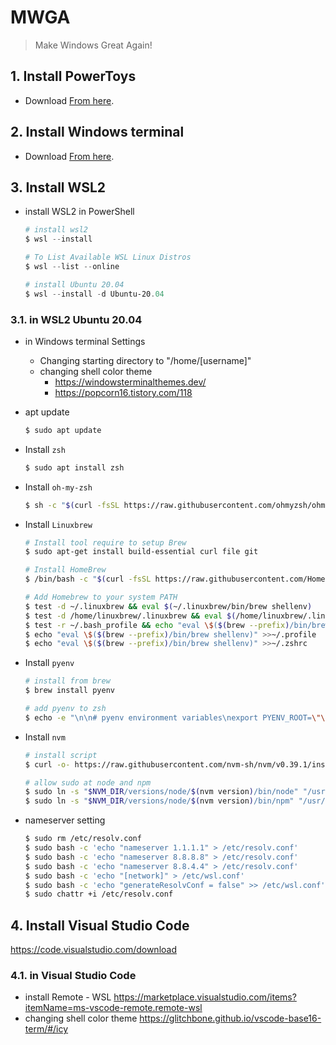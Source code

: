 # MWGA
> Make Windows Great Again!

## 1. Install PowerToys
- Download [From here](https://github.com/microsoft/PowerToys/releases).

## 2. Install Windows terminal
- Download [From here](https://www.microsoft.com/ko-kr/p/windows-terminal/9n0dx20hk701?rtc=1&activetab=pivot:overviewtab).

## 3. Install WSL2
- install WSL2 in PowerShell
  ```PowerShell
  # install wsl2
  $ wsl --install

  # To List Available WSL Linux Distros
  $ wsl --list --online

  # install Ubuntu 20.04
  $ wsl --install -d Ubuntu-20.04
  ```
### 3.1. in WSL2 Ubuntu 20.04
  - in Windows terminal Settings 
    - Changing starting directory to "/home/[username]" 
    - changing shell color theme
      - https://windowsterminalthemes.dev/
      - https://popcorn16.tistory.com/118


  - apt update
    ```bash
    $ sudo apt update
    ```
  - Install `zsh`
    ```zsh
    $ sudo apt install zsh
    ```
  - Install `oh-my-zsh`
    ```zsh
    $ sh -c "$(curl -fsSL https://raw.githubusercontent.com/ohmyzsh/ohmyzsh/master/tools/install.sh)"
    ```
  - Install `Linuxbrew`
    ```zsh    
    # Install tool require to setup Brew 
    $ sudo apt-get install build-essential curl file git
    
    # Install HomeBrew
    $ /bin/bash -c "$(curl -fsSL https://raw.githubusercontent.com/Homebrew/install/master/install.sh)"
    
    # Add Homebrew to your system PATH
    $ test -d ~/.linuxbrew && eval $(~/.linuxbrew/bin/brew shellenv)
    $ test -d /home/linuxbrew/.linuxbrew && eval $(/home/linuxbrew/.linuxbrew/bin/brew shellenv)
    $ test -r ~/.bash_profile && echo "eval \$($(brew --prefix)/bin/brew shellenv)" >>~/.bash_profile
    $ echo "eval \$($(brew --prefix)/bin/brew shellenv)" >>~/.profile
    $ echo "eval \$($(brew --prefix)/bin/brew shellenv)" >>~/.zshrc
    ```
  - Install `pyenv`
    ```zsh
    # install from brew
    $ brew install pyenv
    
    # add pyenv to zsh
    $ echo -e "\n\n# pyenv environment variables\nexport PYENV_ROOT=\"\$HOME/.pyenv\"\nexport PATH=\"\$PYENV_ROOT/bin:\$PATH\"\n\n# pyenv initialization\nif command -v pyenv 1>/dev/null 2>&1; then\n  eval \"\$(pyenv init --path)\"\nfi\n\n" >> ~/.zshrc
    ```
  - Install `nvm`
    ```zsh
    # install script
    $ curl -o- https://raw.githubusercontent.com/nvm-sh/nvm/v0.39.1/install.sh | bash
    
    # allow sudo at node and npm
    $ sudo ln -s "$NVM_DIR/versions/node/$(nvm version)/bin/node" "/usr/local/bin/node"
    $ sudo ln -s "$NVM_DIR/versions/node/$(nvm version)/bin/npm" "/usr/local/bin/npm"
    ```
  - nameserver setting
    ```zsh
    $ sudo rm /etc/resolv.conf
    $ sudo bash -c 'echo "nameserver 1.1.1.1" > /etc/resolv.conf'
    $ sudo bash -c 'echo "nameserver 8.8.8.8" > /etc/resolv.conf'
    $ sudo bash -c 'echo "nameserver 8.8.4.4" > /etc/resolv.conf'
    $ sudo bash -c 'echo "[network]" > /etc/wsl.conf'
    $ sudo bash -c 'echo "generateResolvConf = false" >> /etc/wsl.conf'
    $ sudo chattr +i /etc/resolv.conf
    ```
## 4. Install Visual Studio Code
https://code.visualstudio.com/download
### 4.1. in Visual Studio Code
- install Remote - WSL https://marketplace.visualstudio.com/items?itemName=ms-vscode-remote.remote-wsl
- changing shell color theme https://glitchbone.github.io/vscode-base16-term/#/icy
